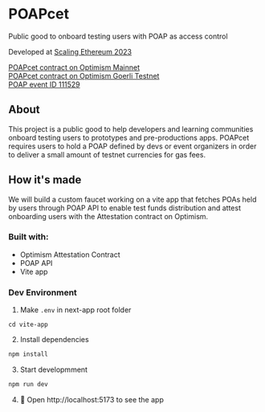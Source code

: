 # POAPcet

Public good to onboard testing users with POAP as access control

Developed at [Scaling Ethereum 2023](https://ethglobal.com/showcase/poapcet-c0mwf) 

[POAPcet contract on Optimism Mainnet](https://optimistic.etherscan.io/address/0x3E2CE8D4070dC45286fE1Cf4a6759d96e4d88363
)  
[POAPcet contract on Optimism Goerli Testnet](https://goerli-optimism.etherscan.io/address/0x2b251df91a1da87102e932075c304088db0f926b
)  
[POAP event ID 111529](https://poap.gallery/event/111529
)  

## About
This project is a public good to help developers and learning communities onboard testing users to prototypes and pre-productions apps. POAPcet requires users to hold a POAP defined by devs or event organizers in order to deliver a small amount of testnet currencies for gas fees.    

## How it's made

We will build a custom faucet working on a vite app that fetches POAs held by users through POAP API  to enable test funds distribution and attest onboarding users with the Attestation contract on Optimism.

### Built with:

- Optimism Attestation Contract  
- POAP API
- Vite app



### Dev Environment


1. Make `.env` in next-app root folder

```shell
cd vite-app
```

2. Install dependencies

```bash
npm install
```

3. Start developmment

```bash
npm run dev
```

4. 📱 Open http://localhost:5173 to see the app
